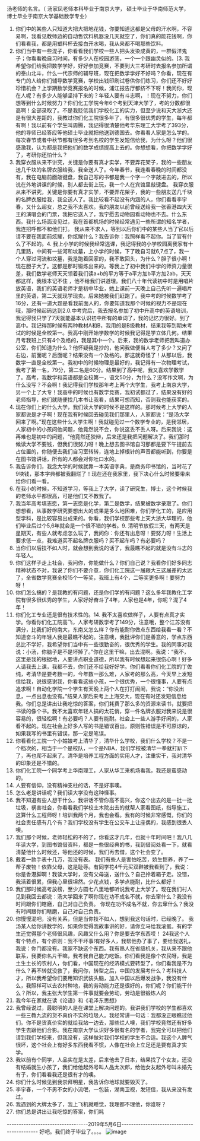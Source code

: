 汤老师的名言。（
汤家凤老师本科毕业于南京大学，
硕士毕业于华南师范大学，
博士毕业于南京大学基础数学专业）
1. 你们中的某些人只知道大把大把地花钱，你要知道这都是父母的汗水啊，不容易啊，我看见教师边的自动售饮料机器没几天就空了，你们真的能花钱啊，你们看看我，都是用塑料杯去接白开水喝，我从来都不喝那些饮料。
2. 你们当中有一些混子，你看看我们学校一些人把头发染成黄的，一群假洋鬼子；你看看晚自习时间，有多少人在校园游荡，一个一个跟幽灵似的。[3. 我希望你们给我把数学学好，好好参加竞赛，不要到大三考研时去报名参加所谓的泰山北斗，什么一代宗师的辅导班，现在把数学学好不好吗？你看，现在有专门的人给你们辅导数学竞赛，学校出钱印刷试卷供你们练习，你们还不好好珍惜机会？上学期数学竞赛报名的时候，浦江报告厅都挤不下呀！我问你，现在人呢？有多少人能够坚持下来的？年轻人要有斗志啊，！现在不努力，你们想等到什么时候努力？你们化工学院今年6个考到天津大学了，考的分数都很高啊！全部录取了。不是我贬低我们学校化工的实力，但至少说和天大浙大还是有很大差距的，我教过你们化工院很多年了，有很多很优秀的学生，每年都有啊！我以前有个学生叫周腾，我记得很清楚他考华东理工大学考了393分，他的导师已经答应等他硕士毕业就把他送到德国去。你看看人家是怎么学的。每次春节或者中秋节都有很多考到名校的学生发短信给我，为什么呀？他们很感激我，认为都是我把他们的数学成绩提高上去的。你想想看，你把数学学好了，考研你还怕什么？
3. 我穿衣服从来不讲究，关键是你要有真才实学，不要弄花架子，我的一些朋友送几千块的名牌衣服给我，我全送人了。今年春节，我连看春晚的时间都没有，我在电脑前面敲键盘，我自己写的书都是我一个字一个字敲进去的，所以说在外地讲课的时候，别人都去街上玩，我一个人在宾馆里敲键盘。 我穿衣服从来不讲究，关键是你要有真才实学，不要弄花架子，我的一些朋友送几千块的名牌衣服给我，我全送人了。我比较看不起没有内涵的人，你们看看李宇春，又什么超女，总之我不太喜欢。我的朋友以前曾经送给我一张香港四大天王的演唱会的门票，我把它送人了，我宁愿去动物园看动物也不去。什么东西。我什么场面没见过，我在首都机场的时候经常遇见一些所谓的知名学者，我连招呼都不和他们打。
我从来不求人，等到以后你们中的某些人当了官以后请不要在我面前炫耀，你炫耀什么？我告诉你：我照样看不起你。当了官有什么了不起的。4. 我上小学的时候我经常逃课，我记得我的小学校园离我家有十几里路，中间有一些河和坟墓，上小学的时候，下了晚自习就6,7点了，我一个人穿过河流和坟墓，我是跑着回家的，我不敢回头，为什么？胆子很小啊！现在胆子大了。这都是那时锻炼出来的。等我上了初中我们中学的师资力量很差，我们数学老师天天领着我们读a+b的平方等于a平方加b平方加2ab，天天都这样，我根本记不住 ，他不给我们讲道理。我们八十年代读初中时是用唱片放英语，我们的英语老师才是初中毕业，她上课前一天晚上自己先听一遍唱片里的英语，第二天就现学现卖。后来她被我们赶跑了。我中考的时候数学考了16分，还有一道大题是看我前面人的，你要知道我那个时候的视力不是现在哦，那时候起码达到2.0.中考完后，我去报名参加了初中升高中的英语培训，我记得我只学了7天就能基本认识初中所有的单词了，我的记忆力很好。到了高中。我记得那时候有两种教材A和B，我用的是B级教材，结果我等到期末考试的时候是全校第一。我高中刚开始学数学的时候我记得是学立体几何。结果月考我班上只有4个及格的，我是其中一个。后来，我的数学老师把我叫道办公室，你们知道为什么？他怀疑我是抄的，他问我做便当人考了多少？又问了右边，前面呢？后面呢？结果没有一个及格的。那这就奇怪了！从那以后，我数学一直是全校第一。我初中的时候物理是最好的，我记得有一次物理考试，我考了第一名，79分，第二名是60分。结果到了高中呢，我又喜欢学数学了。高考，我数学和英语都是全校第一，语文50分，为什么？没写作文啊，为什么没写？不会啊！我记得我们学校那年考上两个大学生，我考上南京大学，另一个上了大专！我高中的时候也有数学竞赛，我初试都过了，结果没有好的老师指导，他们就随便找几本书让我看，结果可想而知，否则我也能获奖的。
5. 现在你们上的什么大学，我们读大学的时候不是这样的。那时候考上大学的人家都说是才子啊！现在我有时候回去碰见我们那里人，人家都说：“是汤大学回来了啊。”现在这些什么大学生啊！我就碰见过一个数学专业的，是我邻居，人家初中的小孩问他问题，他竟然说不会，你说这丢不丢人呀。后来我说：这再难也是初中的问题，“他竟然还狡辩，后来还是我把问题解决了。我们那时候读大学不要钱，但我们很努力呀！晚上想去图书馆自习那都是要下午提前去占位置的，你随便去我们自习室转转，连地上掉根针的声音都能听到，你要是在图书馆讲话，所有的人都会对你吐口水的。
6. 我告诉你们，我念大学的时候就靠一本英语字典，是商务印书馆的，当时花了9块钱，那本字典都被我翻烂了！现在还在我家里，我下决心什么时候要带来给你们看一看。
7. 在我小的时候，不知道学习，等我上了大学，读了研究生，博士，这个时候我的老师水平都很高，可是他们又不教我了。
8. 我当年高考填志愿，第一志愿是化学，第二是数学，结果被数学录取了。你们想想看，从事数学研究要想出大的成果是多么地困难，你们学化工的，是应用型学科，是比较容易出成果的。你看，我们学校那些考上天大浙大华理的，他们毕业后过个5,6年就会是一个很不错的学者。9. 清明节放假三天，有两天是星期天，有些人就考虑怎么玩了，我问你：你还有出息呀！要努力呀！生活上要求低一点，我难道买不起名牌衣服吗？买不起车吗？有必要吗？
10. 当你们以后技不如人时，就会想到我说的话了，我最瞧不起的就是没有斗志的年轻人。
11. 你们这样子走上社会，我问你，你能做什么？你们自己说？我看你们好多同志精神状态不对，我说了你们不要介意，你们化工院这一届跟大三这届差的太远了，全省数学竞赛全校15个一等奖，我班上有4个，二等奖更多啊！要努力呀！
12. 你们怎么搞的？是我教的有问题，还是你们学的有问题？这么多年我教化工学院有很多很优秀的学生，人家好好奋斗了4年，人家也是4年，你呢？混了4年！
13. 你们化工专业还是很有技术性的。14. 我不太喜欢做样子，人要有点真才实学。你看你们化工院高飞，人家考研数学考了149分，注意哦，整个江苏没有满分，比我们好的南大，东南又怎么样？你有能耐你做点东西给我看一看？不知道奋斗的年轻人我是最瞧不起的。注意噢，我批评你们是善意的，学点东西总比不学好，我希望你们当中有一些很勤奋的，很优秀的学生。我的同事对我说：小汤，你脑子是不是坏掉了。”你在这里干嘛，出去混啊。我说：“我不，这里是我的根据地，人要讲点职业道德，所以我有时候想起来很伤心啊！好多人请我去上课，我都不去，你们还不给我好好学。你们看看你们化工院的丁佐纯，考清华是要考数一的，今年数一那么难，人家考的那么高，今天早上发短信给我，说很感谢我，你看看这些小孩，一个很优秀，一个很懂事，人要有点追求啊！自动化学院一个学生有天晚上两个人在打打闹闹，我说：“你没出息，一点出息也没有。”结果人家后来考上上海交大，现在有时还发短信息给我。你们总是讲出让我吃惊的答案，你们耗费了那么多的资源来读书，就要把书读的像个书。我不太喜欢年轻人搞的太花俏，穿一件名牌衣服对我来说是很容易的，很轻松啊！有必要吗？人要有能耐。社会上一些人游手好闲的，人家看不起的。现在社会上好多人写的书是错误百出，原则性错误是不可原谅的，如果我写的书里有错误，那一定是笔误。
15. 你看看化工院一个小姑娘考上清华了，清华什么学校，我们什么学校？不是一个档次的，相当于一个是校队，一个是NBA，我们学校被清华一拳就打趴下了，再也爬不起来了。清华是培养工程方面的实用人才，注重实干，我对清华的印象还是不错的。
16. 你们化工院一个同学考上华南理工，人家从华工来机场看我，我还是蛮感动的。
17. 人要有信仰，没有精神支柱的话，不是好事噢。
18. 怎么老是讲话呢？我们读大学没有这种怪事。
19. 我不知道有些人想干什么，我讲话不管你高不高兴，你这个出去的是一批一批垃圾，祸害社会，你看看我们学校土木院出去的就帮人家看图纸，指导施工，这算什么工程师呀！培训我两个月，我也会看。我有的时候非常感慨，你们的社会责任感有几个有？我们学校没有学生在公交车上让座偶的，我感到很丢人噢。
20. 我们那个时候，老师轻松的不的了，你看这才几年，也就十年时间吧！我八几年读大学，到图书馆借资料，都是一些很经典的书，我到借阅处看一下，就看清楚他什么时候还，等他还的时候，我们再去借，这个社会变了。
21. 戴着一款手表十几万，我没有表。 我们有些人是害怕吃苦，娇生惯养，养了一帮子废物！依靠父母，这是耻辱。有同学花4千元买双鞋被我看到了，我说：你是香港脚啊！我读大学时，没有父母送，送什么？自己拎着箱子走。没错，我活着很累，但我心里很坦然。少花点钱，多学点能耐，比什么都好！
22. 我们那时候高考放榜，至少方圆七八里地都听说我考上大学了。现在我们村人见到我回去都说：汤大学回来了啊你现在功不成名不就，你去窜什么？我没有时间跟你们瞎磨，自己对自己负责。 你现在功不成名不就，你去窜什么？我没有时间跟你们瞎磨，自己对自己负责。
23. 你慢慢混吧，没有关系，但是当你技不如人，想到我这句话时，已经晚了。 我汤某人给你讲数学的，如果你觉得我故事讲的好，请你立马给我滚蛋。有的学生还觉得那个老师很风趣，风趣又什么用？你是要去学东西哎！
24我这个人有个特点，有个原则：我不干坏事!有好多人，我帮他办了事了，要给我送礼，我说：你门都没有。我家不缺这个东西。我有熟人在省级机关，我从来不跟他联系，我要你名片干嘛，我考我自己能力吃饭。你们看我是像个农民呀，我是土生土长的农村人，你们看，中国现在的经济模式要转型了，你们看我是不为什么？再不转就没救了，我问你，转型之后，中国的发展考什么？考科技人才，所以我希望你们要用知识武装头脑，加入中国以后爆发战争，我没有什么，我照样可以去农村种地，我的劳动能力还是很好的，你们呢？你们能干什么？所以，我主张大学生第一件事就要会劳动，劳动是很锻炼人的
25. 我今年在家就在读《论语》和《毛泽东思想》
26. 我曾经说过，最聪明的人是在课堂上解决问题的。我讲我们学校的学生都喜欢一些三教九流的货不真价不实的垃圾人。我经常讲一句话：我都没正眼瞧过他们。你不是货真价实的就给我站一边去，那些烂人噢，我们学校竟然还有好多学生去跟他们合影。我在南京大学认识好多很有名的学者，我完全可以把他们请到我们学校来，但我没有，这样做对我们学校的学生不合适。我这个人脾气很坏，这个社会上有好多东西我看不惯，人像在社会上立足还是要有真才实学。
27. 我以前有个同学，人品实在是太差，后来他去了日本，结果找了个女友，还没有结婚就生小孩了，我们给他起外号叫人品太次郎，给他女友起外号叫未婚先有子，你们看看我还是很有才的噢。
28. 你们什么时候见到我崇拜明星，我告诉你地球就要毁灭了。
29. 李宇春，一个不男不女的小流氓，一包装，湖南卫视，发短信，我从来没有发过。
30. 我遇到的大牌太多了，我上飞机就睡觉，我理都不理他，你谁呀？
31. 你们总是讲出让我吃惊的答案，你们耗

----------------------------------2019年5月6日-------------------------------------------
好吧。我们终于毕业了。。。。
![image](https://github.com/docliang/graduate/raw/master/static/main/image/graduate.jpg)
